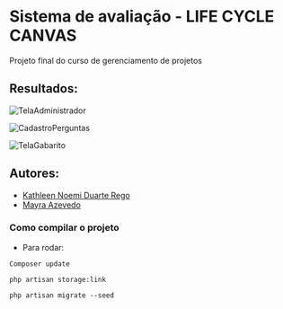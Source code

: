 # Sistema de avaliação - LIFE CYCLE CANVAS
Projeto final do curso de gerenciamento de projetos

## Resultados:
![TelaAdministrador](https://i.imgur.com/ErKsbYa.png)

![CadastroPerguntas](https://i.imgur.com/QbA5Y1o.png)

![TelaGabarito](https://i.imgur.com/brQ8lvF.png)

## Autores:
* [Kathleen Noemi Duarte Rego](https://github.com/kathleenrego)
* [Mayra Azevedo](https://github.com/nymarya) 

### Como compilar o projeto
* Para rodar: 
```
Composer update
```
```
php artisan storage:link
```
```
php artisan migrate --seed
```

